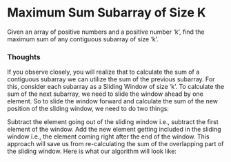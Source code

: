 # Maximum Sum Subarray of Size K
Given an array of positive numbers and a positive number ‘k’, find the maximum sum of any contiguous subarray of size ‘k’.

### Thoughts
If you observe closely, you will realize that to calculate the sum of a contiguous subarray we can utilize the sum of the previous subarray. For this, consider each subarray as a Sliding Window of size ‘k’. To calculate the sum of the next subarray, we need to slide the window ahead by one element. So to slide the window forward and calculate the sum of the new position of the sliding window, we need to do two things:

Subtract the element going out of the sliding window i.e., subtract the first element of the window.
Add the new element getting included in the sliding window i.e., the element coming right after the end of the window.
This approach will save us from re-calculating the sum of the overlapping part of the sliding window. Here is what our algorithm will look like: